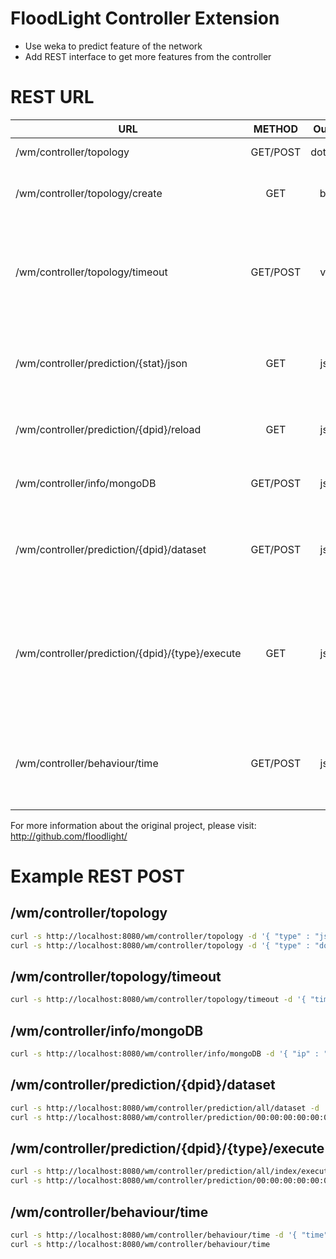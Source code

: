 # FloodLight Controller Extension

* Use weka to predict feature of the network
* Add REST interface to get more features from the controller

# REST URL
| URL        | METHOD | Output        | Description  |
| -----------|:------:|:-------------:| -----:|
| /wm/controller/topology               | GET/POST     | dot/json | Output a graph in dot|json format of the network. If no parameter is passed to the POST request, *json* is used |
| /wm/controller/topology/create        | GET          | bool  | Force the update/rebuild of the network graph |
| /wm/controller/topology/timeout       | GET/POST     | void  | Change the timeout of rebuild the network topology. Pass the ms w/ the POST request |
| /wm/controller/prediction/{stat}/json | GET          | json  | stat: *all* or *dpid* of a switch. Return the prediction info for the switches  |
| /wm/controller/prediction/{dpid}/reload | GET        | json  | Force the reload of the classifier for a switch |
| /wm/controller/info/mongoDB           | GET/POST     | json | Get/Set IP and PORT of mongoDB connection |
| /wm/controller/prediction/{dpid}/dataset | GET/POST  | json | dpid: *all* or *dpid* of a switch. Get/Set features for the dataset |
| /wm/controller/prediction/{dpid}/{type}/execute | GET       | json | dpid: *all* or *dpid* of a switch. type: *class* or *index* to get the class name or the index. Get the prediction of the load af a node |
| /wm/controller/behaviour/time         | GET/POST      | json | Change the timeout of the apply of the behaviours. Pass the ms w/ the POST request |
For more information about the original project, please visit: http://github.com/floodlight/

# Example REST POST

## /wm/controller/topology
```bash
curl -s http://localhost:8080/wm/controller/topology -d '{ "type" : "json" }'
curl -s http://localhost:8080/wm/controller/topology -d '{ "type" : "dot" }'
```
## /wm/controller/topology/timeout 
```bash
curl -s http://localhost:8080/wm/controller/topology/timeout -d '{ "time" : "300" }'
```
## /wm/controller/info/mongoDB 
```bash
curl -s http://localhost:8080/wm/controller/info/mongoDB -d '{ "ip" : "127.0.0.1" , "port" : "27071" }'
```
## /wm/controller/prediction/{dpid}/dataset
```bash
curl -s http://localhost:8080/wm/controller/prediction/all/dataset -d '[ { "dpid" : "00:00:00:00:00:00:00:02", "lags" : "8", "derivative" : "false", "classSize" : "800" } , { "dpid" : "00:00:00:00:00:00:00:01", "lags" : "10", "derivative" : "false", "classSize" : "1000" }]'       
curl -s http://localhost:8080/wm/controller/prediction/00:00:00:00:00:00:00:02/dataset -d '{ "lags" : "8", "derivative" : "false", "classSize" : "800" }'
```

## /wm/controller/prediction/{dpid}/{type}/execute
```bash
curl -s http://localhost:8080/wm/controller/prediction/all/index/execute
curl -s http://localhost:8080/wm/controller/prediction/00:00:00:00:00:00:00:01/class/execute
```
## /wm/controller/behaviour/time 
```bash
curl -s http://localhost:8080/wm/controller/behaviour/time -d '{ "time" : "300" }'
curl -s http://localhost:8080/wm/controller/behaviour/time 
```